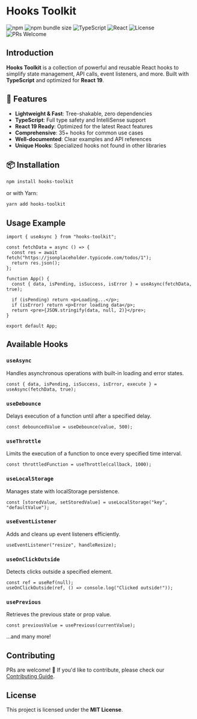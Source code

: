 # Hooks Toolkit

![npm](https://img.shields.io/npm/v/hooks-toolkit)
![npm bundle size](https://img.shields.io/bundlephobia/minzip/hooks-toolkit)
![TypeScript](https://img.shields.io/badge/TypeScript-Ready-blue)
![React](https://img.shields.io/badge/React-19-blue)
![License](https://img.shields.io/npm/l/hooks-toolkit)
![PRs Welcome](https://img.shields.io/badge/PRs-welcome-brightgreen.svg)

## Introduction
**Hooks Toolkit** is a collection of powerful and reusable React hooks to simplify state management, API calls, event listeners, and more. Built with **TypeScript** and optimized for **React 19**.

## 🚀 Features

- **Lightweight & Fast**: Tree-shakable, zero dependencies
- **TypeScript**: Full type safety and IntelliSense support
- **React 19 Ready**: Optimized for the latest React features
- **Comprehensive**: 35+ hooks for common use cases
- **Well-documented**: Clear examples and API references
- **Unique Hooks**: Specialized hooks not found in other libraries

## 📦 Installation

```sh
npm install hooks-toolkit
```

or with Yarn:
```sh
yarn add hooks-toolkit
```


## Usage Example
```tsx
import { useAsync } from "hooks-toolkit";

const fetchData = async () => {
  const res = await fetch("https://jsonplaceholder.typicode.com/todos/1");
  return res.json();
};

function App() {
  const { data, isPending, isSuccess, isError } = useAsync(fetchData, true);

  if (isPending) return <p>Loading...</p>;
  if (isError) return <p>Error loading data</p>;
  return <pre>{JSON.stringify(data, null, 2)}</pre>;
}

export default App;
```

## Available Hooks
### `useAsync`
Handles asynchronous operations with built-in loading and error states.
```tsx
const { data, isPending, isSuccess, isError, execute } = useAsync(fetchData, true);
```

### `useDebounce`
Delays execution of a function until after a specified delay.
```tsx
const debouncedValue = useDebounce(value, 500);
```

### `useThrottle`
Limits the execution of a function to once every specified time interval.
```tsx
const throttledFunction = useThrottle(callback, 1000);
```

### `useLocalStorage`
Manages state with localStorage persistence.
```tsx
const [storedValue, setStoredValue] = useLocalStorage("key", "defaultValue");
```

### `useEventListener`
Adds and cleans up event listeners efficiently.
```tsx
useEventListener("resize", handleResize);
```

### `useOnClickOutside`
Detects clicks outside a specified element.
```tsx
const ref = useRef(null);
useOnClickOutside(ref, () => console.log("Clicked outside!"));
```

### `usePrevious`
Retrieves the previous state or prop value.
```tsx
const previousValue = usePrevious(currentValue);
```

...and many more!

## Contributing
PRs are welcome! 🎉 If you'd like to contribute, please check our [Contributing Guide](CONTRIBUTING.md).

## License
This project is licensed under the **MIT License**.

